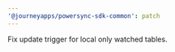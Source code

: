 ```yaml
---
'@journeyapps/powersync-sdk-common': patch
---
```


Fix update trigger for local only watched tables.

